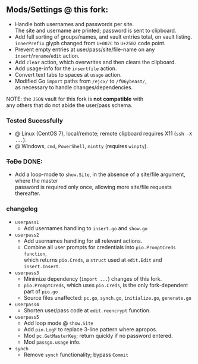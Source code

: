 ## Mods/Settings @ this fork:  
- Handle both usernames and passwords per site.  
  The site and username are printed; password is sent to clipboard.    
- Add full sorting of groups/names, and vault entries total, on vault listing.  
   `innerPrefix` glyph changed from `U+007C` to `U+2502` code point.  
- Prevent empty entries at user/pass/site/file-name on any `insert`/`rename`/`edit` action.  
- Add `clear` action, which overwrites and then clears the clipboard.   
- Add usage-info for the `insertfile` action.  
- Convert text tabs to spaces at `usage` action.  
- Modified Go `import` paths from `/ejcx/` to `/f06ybeast/`,   
  as necessary to handle changes/dependencies. 

NOTE: the `JSON` vault for this fork is **not compatible** with   
any others that do not abide the user/pass schema.

### Tested Sucessfully  
- @ Linux (CentOS 7), local/remote; remote clipboard requires X11 (`ssh -X ...`).  
- @ Windows, `cmd`, `PowerShell`, `mintty` (requires `winpty`).   

### ~~ToDo~~ DONE:
- Add a loop-mode to `show.Site`, in the absence of a site/file argument, where the master  
  password is required only once, allowing more site/file requests thereafter.

### changelog 
- `userpass1`
  * Add usernames handling to `insert.go` and `show.go`
- `userpass2`  
  * Add usernames handling for all relevant actions.  
  * Combine all user prompts for credentials into `pio.PromptCreds` `function`,    
which returns `pio.Creds`, a `struct` used at `edit.Edit` and `insert.Insert`.  
- `userpass3`  
  * Minimize dependency (`import ...`) changes of this fork.  
  * `pio.PromptCreds`, which uses `pio.Creds`, is the only fork-dependent part of `pio.go`
  * Source files unaffected: `pc.go`, `synch.go`, `initialize.go`, `generate.go` 
- `userpass4`  
  * Shorten user/pass code at `edit.reencrypt` function.
- `userpass5`
  * Add loop mode @ `show.Site`
  * Add `pio.LogF` to replace 3-line pattern where apropos.
  * Mod `pc.GetMasterKey`; return quickly if no password entered.
  * Mod `passgo.usage` info.
- `synch` 
   * Remove `synch` functionality; bypass `Commit`



